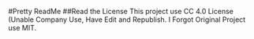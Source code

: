 #Pretty ReadMe
##Read the License
This project use CC 4.0 License (Unable Company Use, Have Edit and Republish.
I Forgot Original Project use MIT.
